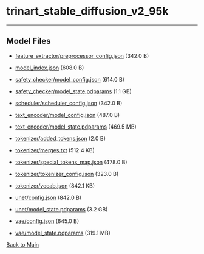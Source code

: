 
# trinart_stable_diffusion_v2_95k
---



## Model Files

- [feature_extractor/preprocessor_config.json](https://paddlenlp.bj.bcebos.com/models/community/naclbit/trinart_stable_diffusion_v2_95k/feature_extractor/preprocessor_config.json) (342.0 B)

- [model_index.json](https://paddlenlp.bj.bcebos.com/models/community/naclbit/trinart_stable_diffusion_v2_95k/model_index.json) (608.0 B)

- [safety_checker/model_config.json](https://paddlenlp.bj.bcebos.com/models/community/naclbit/trinart_stable_diffusion_v2_95k/safety_checker/model_config.json) (614.0 B)

- [safety_checker/model_state.pdparams](https://paddlenlp.bj.bcebos.com/models/community/naclbit/trinart_stable_diffusion_v2_95k/safety_checker/model_state.pdparams) (1.1 GB)

- [scheduler/scheduler_config.json](https://paddlenlp.bj.bcebos.com/models/community/naclbit/trinart_stable_diffusion_v2_95k/scheduler/scheduler_config.json) (342.0 B)

- [text_encoder/model_config.json](https://paddlenlp.bj.bcebos.com/models/community/naclbit/trinart_stable_diffusion_v2_95k/text_encoder/model_config.json) (487.0 B)

- [text_encoder/model_state.pdparams](https://paddlenlp.bj.bcebos.com/models/community/naclbit/trinart_stable_diffusion_v2_95k/text_encoder/model_state.pdparams) (469.5 MB)

- [tokenizer/added_tokens.json](https://paddlenlp.bj.bcebos.com/models/community/naclbit/trinart_stable_diffusion_v2_95k/tokenizer/added_tokens.json) (2.0 B)

- [tokenizer/merges.txt](https://paddlenlp.bj.bcebos.com/models/community/naclbit/trinart_stable_diffusion_v2_95k/tokenizer/merges.txt) (512.4 KB)

- [tokenizer/special_tokens_map.json](https://paddlenlp.bj.bcebos.com/models/community/naclbit/trinart_stable_diffusion_v2_95k/tokenizer/special_tokens_map.json) (478.0 B)

- [tokenizer/tokenizer_config.json](https://paddlenlp.bj.bcebos.com/models/community/naclbit/trinart_stable_diffusion_v2_95k/tokenizer/tokenizer_config.json) (323.0 B)

- [tokenizer/vocab.json](https://paddlenlp.bj.bcebos.com/models/community/naclbit/trinart_stable_diffusion_v2_95k/tokenizer/vocab.json) (842.1 KB)

- [unet/config.json](https://paddlenlp.bj.bcebos.com/models/community/naclbit/trinart_stable_diffusion_v2_95k/unet/config.json) (842.0 B)

- [unet/model_state.pdparams](https://paddlenlp.bj.bcebos.com/models/community/naclbit/trinart_stable_diffusion_v2_95k/unet/model_state.pdparams) (3.2 GB)

- [vae/config.json](https://paddlenlp.bj.bcebos.com/models/community/naclbit/trinart_stable_diffusion_v2_95k/vae/config.json) (645.0 B)

- [vae/model_state.pdparams](https://paddlenlp.bj.bcebos.com/models/community/naclbit/trinart_stable_diffusion_v2_95k/vae/model_state.pdparams) (319.1 MB)


[Back to Main](../../)